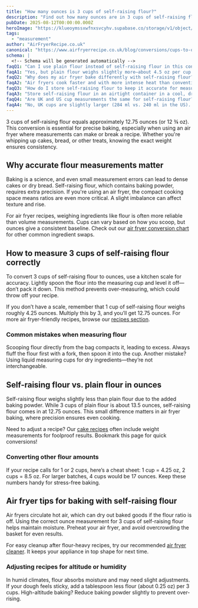 ```yaml
---
title: "How many ounces is 3 cups of self-raising flour?"
description: "Find out how many ounces are in 3 cups of self-raising flour for perfect baking every time. Get the exact conversion and handy tips here."
pubDate: 2025-08-12T00:00:00.000Z
heroImage: "https://klueoymssxwfnxsvcyhv.supabase.co/storage/v1/object/public/Shmucket/how-many-ounces-is-3-cups-of-self-raising-flour.webp"
tags:
  - "measurement"
author: "AirFryerRecipe.co.uk"
canonical: "https://www.airfryerrecipe.co.uk/blog/conversions/cups-to-ounces/how-many-ounces-is-3-cups-of-self-raising-flour"
schema: |
  <!-- Schema will be generated automatically -->
faqQ1: "Can I use plain flour instead of self-raising flour in this conversion?"
faqA1: "Yes, but plain flour weighs slightly more—about 4.5 oz per cup versus 4.25 oz for self-raising flour. If substituting, you’ll need to add baking powder (1 tsp per cup of flour) to mimic self-raising flour’s lift. Adjust the total weight accordingly for air fryer recipes."
faqQ2: "Why does my air fryer bake differently with self-raising flour?"
faqA2: "Air fryers cook faster and with more intense heat than conventional ovens. Self-raising flour’s baking powder reacts quickly in this environment, so precise measurements (like 12.75 oz for 3 cups) prevent over-rising or collapsing. Always check doneness a few minutes early."
faqQ3: "How do I store self-raising flour to keep it accurate for measurements?"
faqA3: "Store self-raising flour in an airtight container in a cool, dry place. Humidity can clump the flour and alter its weight per cup. For long-term storage, keep it in the freezer, but let it reach room temperature before measuring for recipes."
faqQ4: "Are UK and US cup measurements the same for self-raising flour?"
faqA4: "No, UK cups are slightly larger (284 ml vs. 240 ml in the US). However, the ounce weight per cup of self-raising flour remains roughly the same (4.25 oz) because UK flour is denser. Always weigh for accuracy, especially in air fryer recipes where consistency is key."
---
```

<p>3 cups of self-raising flour equals approximately 12.75 ounces (or 12 ¾ oz). This conversion is essential for precise baking, especially when using an air fryer where measurements can make or break a recipe. Whether you're whipping up cakes, bread, or other treats, knowing the exact weight ensures consistency.</p>

<h2>Why accurate flour measurements matter</h2>
<p>Baking is a science, and even small measurement errors can lead to dense cakes or dry bread. Self-raising flour, which contains baking powder, requires extra precision. If you're using an air fryer, the compact cooking space means ratios are even more critical. A slight imbalance can affect texture and rise.</p>
<p>For air fryer recipes, weighing ingredients like flour is often more reliable than volume measurements. Cups can vary based on how you scoop, but ounces give a consistent baseline. Check out our <a href=https://www.airfryerrecipe.co.uk/air-fryer-conversion-chart>air fryer conversion chart</a> for other common ingredient swaps.</p>

<h2>How to measure 3 cups of self-raising flour correctly</h2>
<p>To convert 3 cups of self-raising flour to ounces, use a kitchen scale for accuracy. Lightly spoon the flour into the measuring cup and level it off—don’t pack it down. This method prevents over-measuring, which could throw off your recipe.</p>
<p>If you don’t have a scale, remember that 1 cup of self-raising flour weighs roughly 4.25 ounces. Multiply this by 3, and you’ll get 12.75 ounces. For more air fryer-friendly recipes, browse our <a href=https://www.airfryerrecipe.co.uk/recipes>recipes section</a>.</p>

<h3>Common mistakes when measuring flour</h3>
<p>Scooping flour directly from the bag compacts it, leading to excess. Always fluff the flour first with a fork, then spoon it into the cup. Another mistake? Using liquid measuring cups for dry ingredients—they’re not interchangeable.</p>

<h2>Self-raising flour vs. plain flour in ounces</h2>
<p>Self-raising flour weighs slightly less than plain flour due to the added baking powder. While 3 cups of plain flour is about 13.5 ounces, self-raising flour comes in at 12.75 ounces. This small difference matters in air fryer baking, where precision ensures even cooking.</p>
<p>Need to adjust a recipe? Our <a href=https://www.airfryerrecipe.co.uk/recipe-category/cakes>cake recipes</a> often include weight measurements for foolproof results. Bookmark this page for quick conversions!</p>

<h3>Converting other flour amounts</h3>
<p>If your recipe calls for 1 or 2 cups, here’s a cheat sheet: 1 cup = 4.25 oz, 2 cups = 8.5 oz. For larger batches, 4 cups would be 17 ounces. Keep these numbers handy for stress-free baking.</p>

<h2>Air fryer tips for baking with self-raising flour</h2>
<p>Air fryers circulate hot air, which can dry out baked goods if the flour ratio is off. Using the correct ounce measurement for 3 cups of self-raising flour helps maintain moisture. Preheat your air fryer, and avoid overcrowding the basket for even results.</p>
<p>For easy cleanup after flour-heavy recipes, try our recommended <a href=https://www.airfryerrecipe.co.uk/air-fryer-cleaner>air fryer cleaner</a>. It keeps your appliance in top shape for next time.</p>

<h3>Adjusting recipes for altitude or humidity</h3>
<p>In humid climates, flour absorbs moisture and may need slight adjustments. If your dough feels sticky, add a tablespoon less flour (about 0.25 oz) per 3 cups. High-altitude baking? Reduce baking powder slightly to prevent over-rising.</p>
